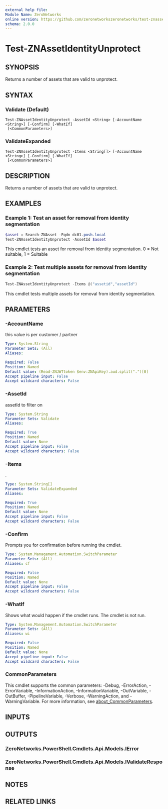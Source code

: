 ```yaml
---
external help file:
Module Name: ZeroNetworks
online version: https://github.com/zeronetworkszeronetworks/test-znassetidentityunprotect
schema: 2.0.0
---
```


# Test-ZNAssetIdentityUnprotect

## SYNOPSIS
Returns a number of assets that are valid to unprotect.

## SYNTAX

### Validate (Default)
```
Test-ZNAssetIdentityUnprotect -AssetId <String> [-AccountName <String>] [-Confirm] [-WhatIf]
 [<CommonParameters>]
```

### ValidateExpanded
```
Test-ZNAssetIdentityUnprotect -Items <String[]> [-AccountName <String>] [-Confirm] [-WhatIf]
 [<CommonParameters>]
```

## DESCRIPTION
Returns a number of assets that are valid to unprotect.

## EXAMPLES

### Example 1: Test an asset for removal from identity segmentation
```powershell
$asset = Search-ZNAsset -Fqdn dc01.posh.local                      
Test-ZNAssetIdentityUnprotect -AssetId $asset
```

This cmdlet tests an asset for removal from identity segmentation.
0 = Not suitable, 1 = Suitable

### Example 2: Test multiple assets for removal from identity segmentation
```powershell
Test-ZNAssetIdentityUnprotect -Items @("assetid","assetId")
```

This cmdlet tests multiple assets for removal from identity segmentation.

## PARAMETERS

### -AccountName
this value is per customer / partner

```yaml
Type: System.String
Parameter Sets: (All)
Aliases:

Required: False
Position: Named
Default value: (Read-ZNJWTtoken $env:ZNApiKey).aud.split(".")[0]
Accept pipeline input: False
Accept wildcard characters: False
```

### -AssetId
assetId to filter on

```yaml
Type: System.String
Parameter Sets: Validate
Aliases:

Required: True
Position: Named
Default value: None
Accept pipeline input: False
Accept wildcard characters: False
```

### -Items
.

```yaml
Type: System.String[]
Parameter Sets: ValidateExpanded
Aliases:

Required: True
Position: Named
Default value: None
Accept pipeline input: False
Accept wildcard characters: False
```

### -Confirm
Prompts you for confirmation before running the cmdlet.

```yaml
Type: System.Management.Automation.SwitchParameter
Parameter Sets: (All)
Aliases: cf

Required: False
Position: Named
Default value: None
Accept pipeline input: False
Accept wildcard characters: False
```

### -WhatIf
Shows what would happen if the cmdlet runs.
The cmdlet is not run.

```yaml
Type: System.Management.Automation.SwitchParameter
Parameter Sets: (All)
Aliases: wi

Required: False
Position: Named
Default value: None
Accept pipeline input: False
Accept wildcard characters: False
```

### CommonParameters
This cmdlet supports the common parameters: -Debug, -ErrorAction, -ErrorVariable, -InformationAction, -InformationVariable, -OutVariable, -OutBuffer, -PipelineVariable, -Verbose, -WarningAction, and -WarningVariable. For more information, see [about_CommonParameters](http://go.microsoft.com/fwlink/?LinkID=113216).

## INPUTS

## OUTPUTS

### ZeroNetworks.PowerShell.Cmdlets.Api.Models.IError

### ZeroNetworks.PowerShell.Cmdlets.Api.Models.IValidateResponse

## NOTES

## RELATED LINKS

